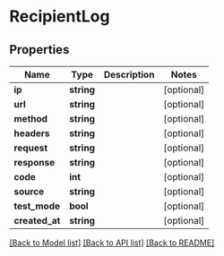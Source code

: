 # RecipientLog

## Properties
Name | Type | Description | Notes
------------ | ------------- | ------------- | -------------
**ip** | **string** |  | [optional] 
**url** | **string** |  | [optional] 
**method** | **string** |  | [optional] 
**headers** | **string** |  | [optional] 
**request** | **string** |  | [optional] 
**response** | **string** |  | [optional] 
**code** | **int** |  | [optional] 
**source** | **string** |  | [optional] 
**test_mode** | **bool** |  | [optional] 
**created_at** | **string** |  | [optional] 

[[Back to Model list]](../README.md#documentation-for-models) [[Back to API list]](../README.md#documentation-for-api-endpoints) [[Back to README]](../README.md)


